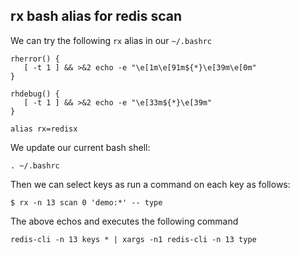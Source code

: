 
## rx bash alias for redis scan

We can try the following `rx` alias in our `~/.bashrc`

```shell
rherror() {
   [ -t 1 ] && >&2 echo -e "\e[1m\e[91m${*}\e[39m\e[0m"   
}

rhdebug() {
   [ -t 1 ] && >&2 echo -e "\e[33m${*}\e[39m"   
}
```

```shell
alias rx=redisx
```

We update our current bash shell:
```shell
. ~/.bashrc
```

Then we can select keys as run a command on each key as follows:

```shell
$ rx -n 13 scan 0 'demo:*' -- type
```

The above echos and executes the following command
```shell
redis-cli -n 13 keys * | xargs -n1 redis-cli -n 13 type
```

